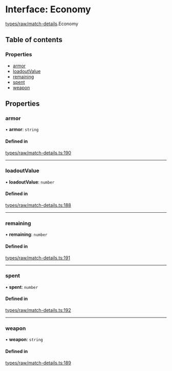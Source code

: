 # Interface: Economy

[types/raw/match-details](../modules/types_raw_match_details.md).Economy

## Table of contents

### Properties

- [armor](types_raw_match_details.Economy.md#armor)
- [loadoutValue](types_raw_match_details.Economy.md#loadoutvalue)
- [remaining](types_raw_match_details.Economy.md#remaining)
- [spent](types_raw_match_details.Economy.md#spent)
- [weapon](types_raw_match_details.Economy.md#weapon)

## Properties

### armor

• **armor**: `string`

#### Defined in

[types/raw/match-details.ts:190](https://github.com/jameslinimk/unofficial-valorant-api/blob/317491a/package/src/types/raw/match-details.ts#L190)

___

### loadoutValue

• **loadoutValue**: `number`

#### Defined in

[types/raw/match-details.ts:188](https://github.com/jameslinimk/unofficial-valorant-api/blob/317491a/package/src/types/raw/match-details.ts#L188)

___

### remaining

• **remaining**: `number`

#### Defined in

[types/raw/match-details.ts:191](https://github.com/jameslinimk/unofficial-valorant-api/blob/317491a/package/src/types/raw/match-details.ts#L191)

___

### spent

• **spent**: `number`

#### Defined in

[types/raw/match-details.ts:192](https://github.com/jameslinimk/unofficial-valorant-api/blob/317491a/package/src/types/raw/match-details.ts#L192)

___

### weapon

• **weapon**: `string`

#### Defined in

[types/raw/match-details.ts:189](https://github.com/jameslinimk/unofficial-valorant-api/blob/317491a/package/src/types/raw/match-details.ts#L189)
